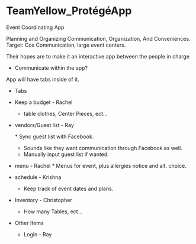 # TeamYellow_ProtégéApp

Event Coordinating App

Planning and Organizing
Communication, Organization, And Conveniences.
Target: Cox Communication, large event centers.

Their hopes are to make it an interactive app between the people in charge
  * Communicate within the app?

App will have tabs inside of it.

* Tabs
 * Keep a budget - Rachel
   * table clothes, Center Pieces, ect...
 * vendors/Guest list - Ray
 
   * Sync guest list with Facebook.
   * Sounds like they want communication through Facebook as well. 
   * Manually input guest list if wanted.
 * menu - Rachel
   * Menus for event, plus allergies notice and alt. choice.
 * schedule - Krishna
   * Keep track of event dates and plans.
 * Inventory - Christopher
   * How many Tables, ect...
* Other Items
  * Login - Ray
